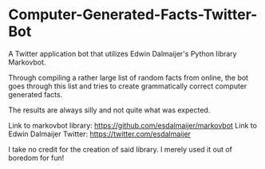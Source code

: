 # Computer-Generated-Facts-Twitter-Bot

A Twitter application bot that utilizes Edwin Dalmaijer's Python library Markovbot. 

Through compiling a rather large list of random facts from online, the bot goes
through this list and tries to create grammatically correct computer generated facts.

The results are always silly and not quite what was expected. 

Link to markovbot library: https://github.com/esdalmaijer/markovbot
Link to Edwin Dalmaijer Twitter: https://twitter.com/esdalmaijer

I take no credit for the creation of said library. I merely used it out of boredom for fun!
